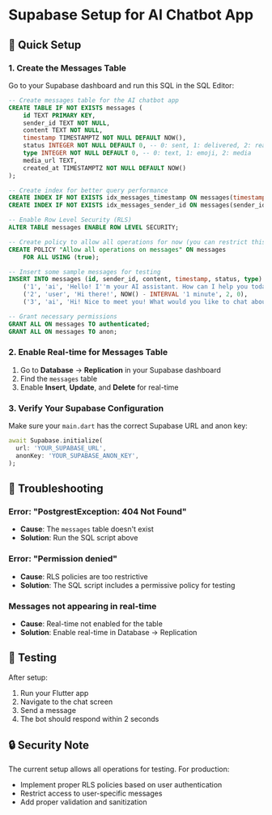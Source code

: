 # Supabase Setup for AI Chatbot App

## 🚀 Quick Setup

### 1. Create the Messages Table

Go to your Supabase dashboard and run this SQL in the SQL Editor:

```sql
-- Create messages table for the AI chatbot app
CREATE TABLE IF NOT EXISTS messages (
    id TEXT PRIMARY KEY,
    sender_id TEXT NOT NULL,
    content TEXT NOT NULL,
    timestamp TIMESTAMPTZ NOT NULL DEFAULT NOW(),
    status INTEGER NOT NULL DEFAULT 0, -- 0: sent, 1: delivered, 2: read
    type INTEGER NOT NULL DEFAULT 0, -- 0: text, 1: emoji, 2: media
    media_url TEXT,
    created_at TIMESTAMPTZ NOT NULL DEFAULT NOW()
);

-- Create index for better query performance
CREATE INDEX IF NOT EXISTS idx_messages_timestamp ON messages(timestamp);
CREATE INDEX IF NOT EXISTS idx_messages_sender_id ON messages(sender_id);

-- Enable Row Level Security (RLS)
ALTER TABLE messages ENABLE ROW LEVEL SECURITY;

-- Create policy to allow all operations for now (you can restrict this later)
CREATE POLICY "Allow all operations on messages" ON messages
    FOR ALL USING (true);

-- Insert some sample messages for testing
INSERT INTO messages (id, sender_id, content, timestamp, status, type) VALUES
    ('1', 'ai', 'Hello! I''m your AI assistant. How can I help you today? 😊', NOW(), 2, 0),
    ('2', 'user', 'Hi there!', NOW() - INTERVAL '1 minute', 2, 0),
    ('3', 'ai', 'Hi! Nice to meet you! What would you like to chat about?', NOW() - INTERVAL '30 seconds', 2, 0);

-- Grant necessary permissions
GRANT ALL ON messages TO authenticated;
GRANT ALL ON messages TO anon;
```

### 2. Enable Real-time for Messages Table

1. Go to **Database** → **Replication** in your Supabase dashboard
2. Find the `messages` table
3. Enable **Insert**, **Update**, and **Delete** for real-time

### 3. Verify Your Supabase Configuration

Make sure your `main.dart` has the correct Supabase URL and anon key:

```dart
await Supabase.initialize(
  url: 'YOUR_SUPABASE_URL',
  anonKey: 'YOUR_SUPABASE_ANON_KEY',
);
```

## 🔧 Troubleshooting

### Error: "PostgrestException: 404 Not Found"
- **Cause**: The `messages` table doesn't exist
- **Solution**: Run the SQL script above

### Error: "Permission denied"
- **Cause**: RLS policies are too restrictive
- **Solution**: The SQL script includes a permissive policy for testing

### Messages not appearing in real-time
- **Cause**: Real-time not enabled for the table
- **Solution**: Enable real-time in Database → Replication

## 📱 Testing

After setup:
1. Run your Flutter app
2. Navigate to the chat screen
3. Send a message
4. The bot should respond within 2 seconds

## 🔒 Security Note

The current setup allows all operations for testing. For production:
- Implement proper RLS policies based on user authentication
- Restrict access to user-specific messages
- Add proper validation and sanitization 